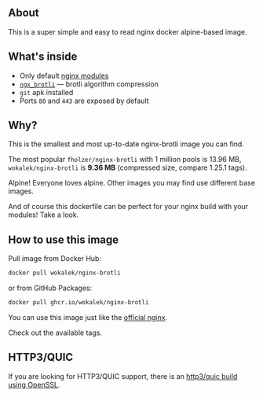 ## About

This is a super simple and easy to read nginx docker alpine-based image.

## What's inside

- Only default [nginx modules](https://nginx.org/en/docs/)
- [`ngx_brotli`](https://github.com/google/ngx_brotli) — brotli algorithm compression
- `git` apk installed
- Ports `80` and `443` are exposed by default

## Why?

This is the smallest and most up-to-date nginx-brotli image you can find.

The most popular `fholzer/nginx-brotli` with 1 million pools is 13.96 MB, `wokalek/nginx-brotli` is **9.36 MB** (compressed size, compare 1.25.1 tags).

Alpine! Everyone loves alpine. Other images you may find use different base images.

And of course this dockerfile can be perfect for your nginx build with your modules! Take a look.

## How to use this image

Pull image from Docker Hub:

```bash
docker pull wokalek/nginx-brotli
```

or from GitHub Packages:

```bash
docker pull ghcr.io/wokalek/nginx-brotli
```

You can use this image just like the [official nginx](https://hub.docker.com/_/nginx).

Check out the available tags.

## HTTP3/QUIC

If you are looking for HTTP3/QUIC support, there is an [http3/quic build using OpenSSL](https://github.com/wokalek/nginx-brotli/tree/http3).
